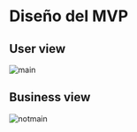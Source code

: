 # Diseño del MVP

## User view
![main](https://user-images.githubusercontent.com/26613957/150614228-3ad8fbfc-eed0-4221-905c-a966f3eb28af.png)

## Business view
![notmain](https://user-images.githubusercontent.com/26613957/150614227-08b5fa9a-acb9-4dc9-80b6-6e189ceed1b4.png)
